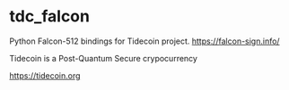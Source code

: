 # tdc_falcon

Python Falcon-512 bindings for Tidecoin project.
https://falcon-sign.info/

Tidecoin is a Post-Quantum Secure crypocurrency

https://tidecoin.org
